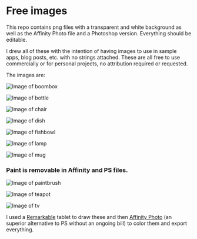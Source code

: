 # Free images

This repo contains png files with a transparent and white background as well as the Affinity Photo file and a Photoshop version. Everything should be editable.

I drew all of these with the intention of having images to use in sample apps, blog posts, etc. with no strings attached. These are all free to use commercially or for personal projects, no attribution required or requested.

The images are:

![Image of boombox](boombox-white-bg.png)
<br />

![Image of bottle](bottle-white-bg.png)
<br />

![Image of chair](chair-white-bg.png)
<br />

![Image of dish](dish-white-bg.png)
<br />

![Image of fishbowl](fishbowl-white-bg.png)
<br />

![Image of lamp](lamp-white-bg.png)
<br />

![Image of mug](mug-white-bg.png)
<br />

### Paint is removable in Affinity and PS files.
![Image of paintbrush](paintbrush-white-bg.png)
<br />

![Image of teapot](teapot-white-bg.png)
<br />

![Image of tv](tv-white-bg.png)



I used a [Remarkable](https://remarkable.com/) tablet to draw these and then [Affinity Photo](https://affinity.serif.com/en-gb/photo/) (an superior alternative to PS without an ongoing bill) to color them and export everything.


